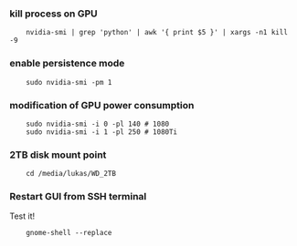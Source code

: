 ### kill process on GPU
```console
    nvidia-smi | grep 'python' | awk '{ print $5 }' | xargs -n1 kill -9
```

### enable persistence mode
```console
    sudo nvidia-smi -pm 1
```

### modification of GPU power consumption
```console
    sudo nvidia-smi -i 0 -pl 140 # 1080 
    sudo nvidia-smi -i 1 -pl 250 # 1080Ti
```

### 2TB disk mount point
```console
    cd /media/lukas/WD_2TB
```

### Restart GUI from SSH terminal
Test it!
```console
    gnome-shell --replace
```
